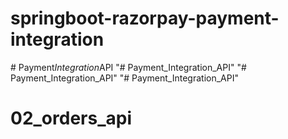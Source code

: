 # springboot-razorpay-payment-integration
#   P a y m e n t _ I n t e g r a t i o n _ A P I  
 "# Payment_Integration_API" 
"# Payment_Integration_API" 
"# Payment_Integration_API" 
# 02_orders_api
